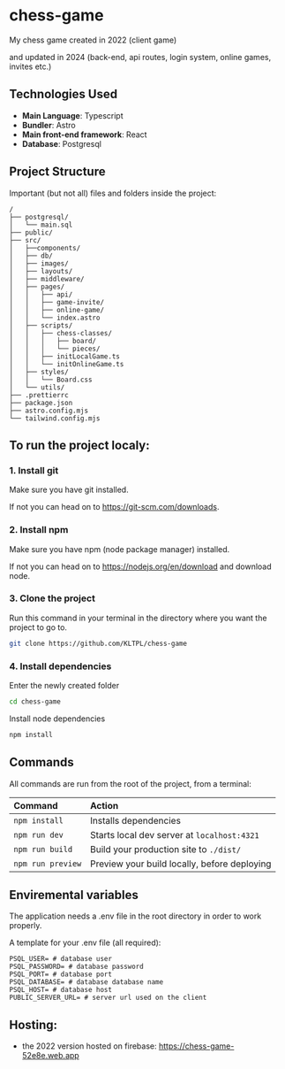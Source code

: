 # chess-game

My chess game created in 2022 (client game)

and updated in 2024 (back-end, api routes, login system, online games, invites etc.)

## Technologies Used

- **Main Language**: Typescript
- **Bundler**: Astro
- **Main front-end framework**: React
- **Database**: Postgresql

## Project Structure

Important (but not all) files and folders inside the project:

```text
/
├── postgresql/
│   └── main.sql
├── public/
├── src/
│   ├──components/
│   ├── db/
│   ├── images/
│   ├── layouts/
│   ├── middleware/
│   ├── pages/
│   │   ├── api/
│   │   ├── game-invite/
│   │   ├── online-game/
│   │   └── index.astro
│   ├── scripts/
│   │   ├── chess-classes/
│   │   │   ├── board/
│   │   │   └── pieces/
│   │   ├── initLocalGame.ts
│   │   └── initOnlineGame.ts
│   ├── styles/
│   │   └── Board.css
│   └── utils/
├── .prettierrc
├── package.json
├── astro.config.mjs
└── tailwind.config.mjs
```

## To run the project localy:

### 1. Install git

Make sure you have git installed.

If not you can head on to https://git-scm.com/downloads.

### 2. Install npm

Make sure you have npm (node package manager) installed.

If not you can head on to https://nodejs.org/en/download and download node.

### 3. Clone the project

Run this command in your terminal in the directory where you want the project to go to.

```bash
git clone https://github.com/KLTPL/chess-game
```

### 4. Install dependencies

Enter the newly created folder

```bash
cd chess-game
```

Install node dependencies

```bash
npm install
```

## Commands

All commands are run from the root of the project, from a terminal:

| Command           | Action                                       |
| :---------------- | :------------------------------------------- |
| `npm install`     | Installs dependencies                        |
| `npm run dev`     | Starts local dev server at `localhost:4321`  |
| `npm run build`   | Build your production site to `./dist/`      |
| `npm run preview` | Preview your build locally, before deploying |

## Enviremental variables

The application needs a .env file in the root directory in order to work properly.

A template for your .env file (all required):

```
PSQL_USER= # database user
PSQL_PASSWORD= # database password
PSQL_PORT= # database port
PSQL_DATABASE= # database database name
PSQL_HOST= # database host
PUBLIC_SERVER_URL= # server url used on the client
```

## Hosting:

- the 2022 version hosted on firebase: https://chess-game-52e8e.web.app
